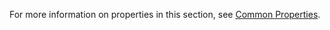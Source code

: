 
For more information on properties in this section, see [Common Properties](/refguide9/microflow-element-common-properties/). 
